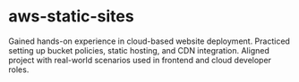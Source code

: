 # aws-static-sites
Gained hands-on experience in cloud-based website deployment.  Practiced setting up bucket policies, static hosting, and CDN integration.  Aligned project with real-world scenarios used in frontend and cloud developer roles.
